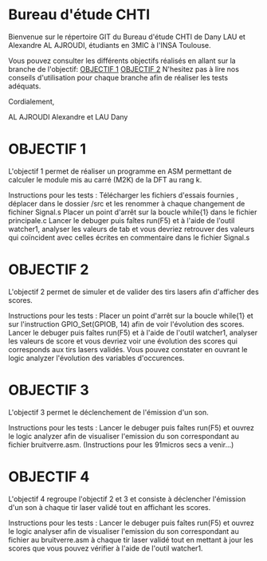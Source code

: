 # Bureau d'étude CHTI
Bienvenue sur le répertoire GIT du Bureau d'étude CHTI de Dany LAU et Alexandre AL AJROUDI, étudiants en 3MIC à l'INSA Toulouse.  

Vous pouvez consulter les différents objectifs réalisés en allant sur la branche de l'objectif:
[OBJECTIF 1](https://github.com/Aksson91/BE_CHTI/tree/OBJECTIF_1)
[OBJECTIF 2](https://github.com/Aksson91/BE_CHTI/tree/OBJECTIF_2)
N'hesitez pas à lire nos conseils d'utilisation pour chaque branche afin de réaliser les tests adéquats.

Cordialement,  

AL AJROUDI Alexandre et LAU Dany

# OBJECTIF 1
L'objectif 1 permet de réaliser un programme en ASM permettant de calculer le module mis au carré (M2K) de la DFT au rang k.

Instructions pour les tests :
Télécharger les fichiers d'essais fournies , déplacer dans le dossier /src et les renommer à chaque changement de fichiner Signal.s 
Placer un point d'arrêt sur la boucle while{1} dans le fichier principale.c 
Lancer le debuger puis faîtes run(F5) et à l'aide de l'outil watcher1, analyser les valeurs de tab et vous devriez retrouver des valeurs qui coïncident avec celles écrites en commentaire dans le fichier Signal.s

# OBJECTIF 2
L'objectif 2 permet de simuler et de valider des tirs lasers afin d'afficher des scores.

Instructions pour les tests :
Placer un point d'arrêt sur la boucle while{1} et sur l'instruction GPIO_Set(GPIOB, 14) afin de voir l'évolution des scores.
Lancer le debuger puis faîtes run(F5) et à l'aide de l'outil watcher1, analyser les valeurs de score et vous devriez voir une évolution des scores qui corresponds aux tirs lasers validés. Vous pouvez constater en ouvrant le logic analyzer l'évolution des variables d'occurences.

# OBJECTIF 3
L'objectif 3 permet le déclenchement de l'émission d'un son.

Instructions pour les tests :
Lancer le debuger puis faîtes run(F5) et ouvrez le logic analyzer afin de visualiser l'emission du son correspondant au fichier bruitverre.asm.
(Instructions pour les 91micros secs a venir...)

# OBJECTIF 4
L'objectif 4 regroupe l'objectif 2 et 3 et consiste à déclencher l'émission d'un son à chaque tir laser validé tout en affichant les scores.

Instructions pour les tests :
Lancer le debuger puis faîtes run(F5) et ouvrez le logic analyser afin de visualiser l'emission du son correspondant au fichier au bruitverre.asm à chaque tir laser validé tout en mettant à jour les scores que vous pouvez vérifier à l'aide de l'outil watcher1.



